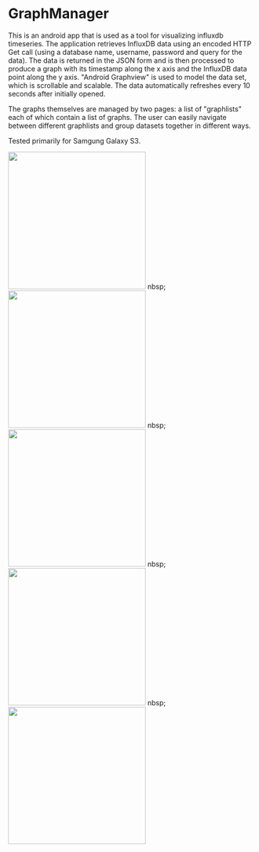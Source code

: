 GraphManager
================

This is an android app that is used as a tool for visualizing influxdb timeseries. The application retrieves InfluxDB data using an encoded HTTP Get call (using a database name, username, password and query for the data). The data is returned in the JSON form and is then processed to produce a graph with its timestamp along the x axis and the InfluxDB data point along the y axis. "Android Graphview" is used to model the data set, which is scrollable and scalable. The data automatically refreshes every 10 seconds after initially opened. 

The graphs themselves are managed by two pages: a list of "graphlists" each of which contain a list of graphs. The user can easily navigate between different graphlists and group datasets together in different ways. 

Tested primarily for Samgung Galaxy S3.

<img src="https://cloud.githubusercontent.com/assets/7840727/3986690/31e80dbe-289d-11e4-9058-2feb994812e0.png" height="280" /> nbsp;
<img src="https://cloud.githubusercontent.com/assets/7840727/3986686/31723d46-289d-11e4-8dfe-e611092714d0.png" height="280" /> nbsp;
<img src="https://cloud.githubusercontent.com/assets/7840727/3986689/31e6a500-289d-11e4-9ea7-cf5de4685a4f.png" height="280" /> nbsp;
<img src="https://cloud.githubusercontent.com/assets/7840727/3986687/3190e214-289d-11e4-9c68-d15d0c19c91a.png" height="280" /> nbsp;
<img src="https://cloud.githubusercontent.com/assets/7840727/3986688/31aac36e-289d-11e4-89aa-e4ecd26d9959.png" height="280" />
